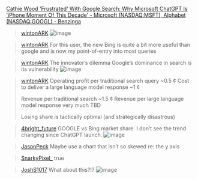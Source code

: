 
[Cathie Wood 'Frustrated' With Google Search: Why Microsoft ChatGPT Is 'iPhone Moment Of This Decade' - Microsoft (NASDAQ:MSFT), Alphabet (NASDAQ:GOOGL) - Benzinga](https://www.benzinga.com/analyst-ratings/analyst-color/23/03/31270611/cathie-wood-frustrated-with-google-search-why-microsoft-chatgpt-is-iphone-moment-of)
> [wintonARK](https://twitter.com/wintonARK/status/1633532245645615104/photo/1)
>  ![image](https://pbs.twimg.com/media/Fqt46zSaMAA9G_j?format=jpg&name=medium#.png)

> [wintonARK](https://twitter.com/wintonARK/status/1633536360916328449) For this user, the new Bing is quite a bit more useful than google and is now my point-of-entry into most queries

> [wintonARK](https://twitter.com/wintonARK/status/1633532245645615104/photo/1) The innovator’s dilemma
>  Google’s dominance in search *is* its vulnerability
>  ![image](https://pbs.twimg.com/media/Fqt46zSaMAA9G_j?format=jpg&name=medium#.png)

> [wintonARK](https://twitter.com/wintonARK/status/1633539202444042240) Operating profit per traditional search query ~0.5 ¢
>  Cost to deliver a large language model response ~1 ¢
>
>  Revenue per traditional search ~1.5 ¢
>  Revenue per large language model response very much TBD
>
>  Losing share is tactically optimal (and strategically disastrous)

> [4bright_future](https://twitter.com/4bright_future/status/1633657102467227648) GOOGLE vs Bing market share.  I don’t see the trend changing since ChatGPT launch.
>  ![image](https://pbs.twimg.com/media/Fqvqec4XoAIifLs?format=jpg&name=large#.png)


> [JasonPeck](https://twitter.com/JasonPeck/status/1633649133075439626) Maybe use a chart that isn’t so skewed re: the y axis

> [SnarkyPixel_](https://twitter.com/SnarkyPixel_/status/1633656160371785728) true

> [JoshS1017](https://twitter.com/JoshS1017/status/1633540727358603264) What about this?!?
>  ![image](https://pbs.twimg.com/media/FquAogGWYAIZQpC?format=jpg&name=medium#.png)
